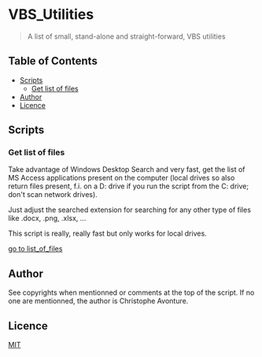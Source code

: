 # VBS_Utilities

> A list of small, stand-alone and straight-forward, VBS utilities

## Table of Contents

- [Scripts](#scripts)
    - [Get list of files](#get-list-of-files)
- [Author](#author)
- [Licence](#licence)

## Scripts

### Get list of files

Take advantage of Windows Desktop Search and very fast, get the list
of MS Access applications present on the computer (local drives so
also return files present, f.i. on a D: drive if you run the script
from the C: drive; don't scan network drives).

Just adjust the searched extension for searching for any other type 
of files like .docx, .png, .xlsx, ...

This script is really, really fast but only works for local drives.

[go to list_of_files](https://github.com/cavo789/vbs_utilities/tree/master/src/list_of_files)

## Author

See copyrights when mentionned or comments at the top of the script.
If no one are mentionned, the author is Christophe Avonture.

## Licence

[MIT](LICENSE)